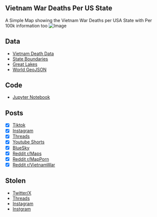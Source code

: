 ## Vietnam War Deaths Per US State
A Simple Map showing the Vietnam War Deaths per USA State with Per 100k information too
![Image](https://drive.google.com/uc?export=view&id=1nQREmM3Miu8EhRZW6YmWY_BNzdpQl1QL)

## Data
* [Vietnam Death Data](https://www.americanwarlibrary.com/vietnam/vwc14.htm)
* [State Boundaries](https://www.census.gov/geographies/mapping-files/time-series/geo/carto-boundary-file.html)
* [Great Lakes](https://usicecenter.gov/Products/GreatLakesData)
* [World GeoJSON](https://public.opendatasoft.com/explore/dataset/world-administrative-boundaries/export/?flg=en-us)

## Code
* [Jupyter Notebook](FormatData.ipynb)

## Posts
- [x] [Tiktok](https://www.tiktok.com/@vinemapper/video/7444730360442785066)
- [x] [Instagram](https://www.instagram.com/p/DDSPjeuPSnU/)
- [x] [Threads](https://www.threads.net/@vinemapper/post/DDSPk04vJZq)
- [x] [Youtube Shorts](https://www.youtube.com/shorts/oPwi9MbRB8I)
- [x] [BlueSky](https://bsky.app/profile/vinemapper.bsky.social/post/3lcq6wiific2e)
- [x] [Reddit r/Maps](https://www.reddit.com/r/Maps/comments/1h8x3wk/american_deaths_in_vietnam_per_state/)
- [x] [Reddit r/MapPorn](https://www.reddit.com/r/MapPorn/comments/1h8x0xt/american_deaths_in_vietnam_per_state/)
- [x] [Reddit r/VietnamWar](https://www.reddit.com/r/VietnamWar/comments/1h8x4ug/american_deaths_in_vietnam_per_state/)

## Stolen
- [Twitter/X](https://x.com/simongerman600/status/1868039262026813927)
- [Threads](https://www.threads.net/@dataposts/post/DDS1LCbPV5T)
- [Instagram](https://www.instagram.com/p/DDS1KAlPgHT/)
- [Instgram](https://www.instagram.com/p/DEY3SlbgXBV/)
